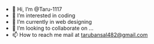 - 👋 Hi, I’m @Taru-1117
- 👀 I’m interested in coding
- 🌱 I’m currently in web designing
- 💞️ I’m looking to collaborate on ...
- 📫 How to reach me mail at tarubansal482@gmail.com

<!---
Taru-1117/Taru-1117 is a ✨ special ✨ repository because its `README.md` (this file) appears on your GitHub profile.
You can click the Preview link to take a look at your changes.
--->
